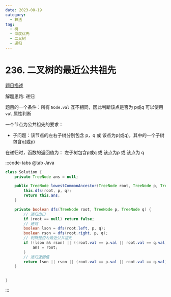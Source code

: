 ```yaml
---
date: 2023-08-19
category: 
  - 算法
tag: 
  - 树
  - 深度优先
  - 二叉树
  - 递归
---
```


# 236. 二叉树的最近公共祖先


<Badge text="中等" type="warning" vertical="middle" />

[题目描述](https://leetcode.cn/problems/lowest-common-ancestor-of-a-binary-tree/description/?envType=study-plan-v2&envId=leetcode-75)

解题思路:  递归


题目的一个条件：所有 `Node.val` 互不相同，因此判断该点是否为 p或q 可以使用 `val` 属性判断

一个节点为公共祖先的要求：  
- 子问题：该节点的左右子树分别包含 p，q 或 该点为p(或q)，其中的一个子树包含q(或p)

在递归时，函数的返回值为： 左子树包含p或q 或 该点为p 或 该点为 q


:::code-tabs
@tab Java
```java
class Solution {
    private TreeNode ans = null;

    public TreeNode lowestCommonAncestor(TreeNode root, TreeNode p, TreeNode q) {
        this.dfs(root, p, q);
        return this.ans;
    }

    private boolean dfs(TreeNode root, TreeNode p, TreeNode q) {
        // 递归出口
        if (root == null) return false;
        // 递归
        boolean lson = dfs(root.left, p, q);
        boolean rson = dfs(root.right, p, q);
        // 判断是否为最近公共祖先
        if ((lson && rson) || ((root.val == p.val || root.val == q.val) && (lson || rson))) {
            ans = root;
        } 
        // 递归返回值
        return lson || rson || (root.val == p.val || root.val == q.val);
    }

    
}
```
:::